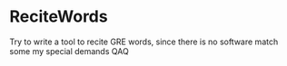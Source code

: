 # ReciteWords
Try to write a tool to recite GRE words, since there is no software match some my special demands QAQ
